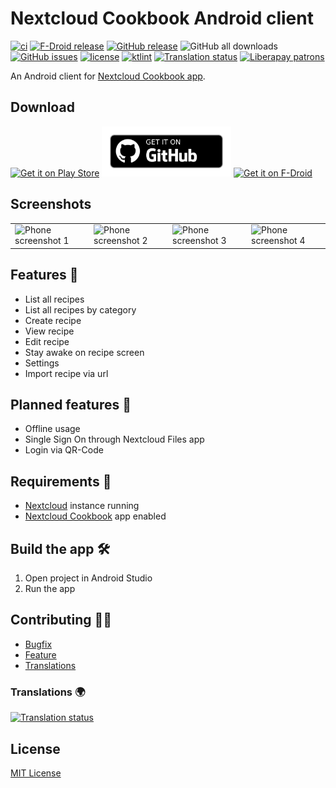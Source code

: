 # Nextcloud Cookbook Android client

[![ci](https://github.com/lneugebauer/nextcloud-cookbook/actions/workflows/ci.yml/badge.svg)](https://github.com/lneugebauer/nextcloud-cookbook/actions/workflows/ci.yml)
[![F-Droid release](https://img.shields.io/f-droid/v/de.lukasneugebauer.nextcloudcookbook.svg?logo=F-Droid)](https://f-droid.org/packages/de.lukasneugebauer.nextcloudcookbook/)
[![GitHub release](https://img.shields.io/github/release/lneugebauer/nextcloud-cookbook.svg?logo=github)](https://github.com/lneugebauer/nextcloud-cookbook/releases)
![GitHub all downloads](https://img.shields.io/github/downloads/lneugebauer/nextcloud-cookbook/total?logo=github)
[![GitHub issues](https://img.shields.io/github/issues/lneugebauer/nextcloud-cookbook.svg?logo=github)](https://github.com/lneugebauer/nextcloud-cookbook/issues)
[![license](https://img.shields.io/badge/license-MIT-blue.svg)](https://github.com/lneugebauer/nextcloud-cookbook/blob/main/LICENSE)
[![ktlint](https://img.shields.io/badge/code%20style-%E2%9D%A4-FF4081.svg)](https://ktlint.github.io/)
[![Translation status](https://hosted.weblate.org/widget/nextcloud-cookbook/svg-badge.svg)](https://hosted.weblate.org/engage/nextcloud-cookbook/)
[![Liberapay patrons](https://img.shields.io/liberapay/patrons/lneugebauer.svg?logo=liberapay)](https://liberapay.com/lneugebauer/)

An Android client for [Nextcloud Cookbook app](https://github.com/nextcloud/cookbook).

## Download

[<img src="https://play.google.com/intl/en_us/badges/images/generic/en_badge_web_generic.png"
    alt="Get it on Play Store"
    height="80">](https://play.google.com/store/apps/details?id=de.lukasneugebauer.nextcloudcookbook)
[<img src="/docs/assets/images/get_it_on_github.png"
    alt="Get it on GitHub"
    height="80">](https://github.com/lneugebauer/nextcloud-cookbook/releases)
[<img src="https://fdroid.gitlab.io/artwork/badge/get-it-on.png"
    alt="Get it on F-Droid"
    height="80">](https://f-droid.org/packages/de.lukasneugebauer.nextcloudcookbook/)

## Screenshots
<table>
    <tr>
        <td><img src="fastlane/metadata/android/en-US/images/phoneScreenshots/1_en-US.png" alt="Phone screenshot 1"></td>
        <td><img src="fastlane/metadata/android/en-US/images/phoneScreenshots/2_en-US.png" alt="Phone screenshot 2"></td>
        <td><img src="fastlane/metadata/android/en-US/images/phoneScreenshots/3_en-US.png" alt="Phone screenshot 3"></td>
        <td><img src="fastlane/metadata/android/en-US/images/phoneScreenshots/4_en-US.png" alt="Phone screenshot 4"></td>
    </tr>
</table>

## Features :rocket:

- List all recipes
- List all recipes by category
- Create recipe
- View recipe
- Edit recipe
- Stay awake on recipe screen
- Settings
- Import recipe via url

## Planned features :checkered_flag:

- Offline usage
- Single Sign On through Nextcloud Files app
- Login via QR-Code

## Requirements :link:

* [Nextcloud](https://nextcloud.com/) instance running
* [Nextcloud Cookbook](https://github.com/nextcloud/cookbook) app enabled

## Build the app :hammer_and_wrench:

1. Open project in Android Studio
2. Run the app

## Contributing :office_worker:

- [Bugfix](https://github.com/lneugebauer/nextcloud-cookbook/blob/main/docs/contributing.md#bugfix)
- [Feature](https://github.com/lneugebauer/nextcloud-cookbook/blob/main/docs/contributing.md#featuresimprovements)
- [Translations](https://github.com/lneugebauer/nextcloud-cookbook/blob/main/docs/contributing.md#translations)

### Translations :earth_africa:

[![Translation status](https://hosted.weblate.org/widget/nextcloud-cookbook/287x66-grey.png)](https://hosted.weblate.org/engage/nextcloud-cookbook/)

## License

[MIT License](https://github.com/lneugebauer/nextcloud-cookbook/blob/main/LICENSE)
